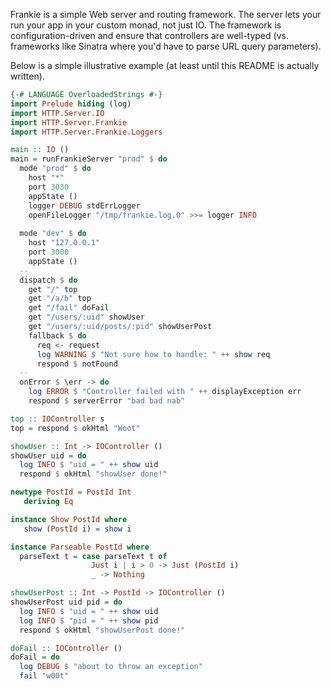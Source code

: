 Frankie is a simple Web server and routing framework. The server lets your run
your app in your custom monad, not just IO. The framework is
configuration-driven and ensure that controllers are well-typed (vs. frameworks
like Sinatra where you'd have to parse URL query parameters).

Below is a simple illustrative example (at least until this README is actually written).

```haskell
{-# LANGUAGE OverloadedStrings #-}
import Prelude hiding (log)
import HTTP.Server.IO
import HTTP.Server.Frankie
import HTTP.Server.Frankie.Loggers

main :: IO ()
main = runFrankieServer "prod" $ do
  mode "prod" $ do
    host "*"
    port 3030
    appState ()
    logger DEBUG stdErrLogger
    openFileLogger "/tmp/frankie.log.0" >>= logger INFO
      
  mode "dev" $ do
    host "127.0.0.1"
    port 3000
    appState ()
  --
  dispatch $ do
    get "/" top
    get "/a/b" top
    get "/fail" doFail
    get "/users/:uid" showUser
    get "/users/:uid/posts/:pid" showUserPost
    fallback $ do
      req <- request
      log WARNING $ "Not sure how to handle: " ++ show req
      respond $ notFound
  --
  onError $ \err -> do
    log ERROR $ "Controller failed with " ++ displayException err
    respond $ serverError "bad bad nab"

top :: IOController s
top = respond $ okHtml "Woot"

showUser :: Int -> IOController ()
showUser uid = do
  log INFO $ "uid = " ++ show uid
  respond $ okHtml "showUser done!"

newtype PostId = PostId Int
   deriving Eq

instance Show PostId where
   show (PostId i) = show i

instance Parseable PostId where
  parseText t = case parseText t of
                  Just i | i > 0 -> Just (PostId i)
                  _ -> Nothing

showUserPost :: Int -> PostId -> IOController ()
showUserPost uid pid = do
  log INFO $ "uid = " ++ show uid
  log INFO $ "pid = " ++ show pid
  respond $ okHtml "showUserPost done!"

doFail :: IOController ()
doFail = do
  log DEBUG $ "about to throw an exception"
  fail "w00t"
```
